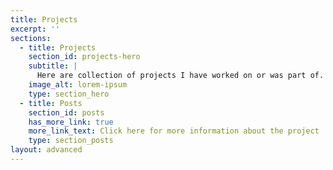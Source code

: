 ```yaml
---
title: Projects
excerpt: ''
sections:
  - title: Projects
    section_id: projects-hero
    subtitle: |
      Here are collection of projects I have worked on or was part of.
    image_alt: lorem-ipsum
    type: section_hero
  - title: Posts
    section_id: posts
    has_more_link: true
    more_link_text: Click here for more information about the project
    type: section_posts
layout: advanced
---
```

